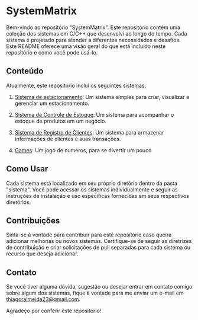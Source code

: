 # SystemMatrix

Bem-vindo ao repositório "SystemMatrix". Este repositório contém uma coleção dos sistemas em C/C++ que desenvolvi ao longo do tempo. 
Cada sistema é projetado para atender a diferentes necessidades e desafios. Este README oferece uma visão geral do que está incluído neste repositório e como você pode usá-lo.

## Conteúdo

Atualmente, este repositório inclui os seguintes sistemas:

1. [Sistema de estacionamento](sistema/estacionamento): Um sistema simples para criar, visualizar e gerenciar um estacionamento.

2. [Sistema de Controle de Estoque](sistema/controle-estoque): Um sistema para acompanhar o estoque de produtos em um negócio.

3. [Sistema de Registro de Clientes](sistema/registro-clientes): Um sistema para armazenar informações de clientes e suas transações.

4. [Games](sistema/Games): Um jogo de numeros, para se divertir um pouco

## Como Usar

Cada sistema está localizado em seu próprio diretório dentro da pasta "sistema". Você pode acessar os sistemas individualmente e seguir 
as instruções de instalação e uso específicas fornecidas em seus respectivos diretórios.

## Contribuições

Sinta-se à vontade para contribuir para este repositório caso queira adicionar melhorias ou novos sistemas. Certifique-se de seguir as 
diretrizes de contribuição e criar solicitações de pull separadas para cada sistema ou recurso que deseja adicionar.

## Contato

Se você tiver alguma dúvida, sugestão ou desejar entrar em contato comigo sobre algum dos sistemas, fique à vontade para me enviar um e-mail 
em [thiagoralmeida23@gmail.com](email:thiagoralmeida23@gmail.com).

Agradeço por conferir este repositório! 

